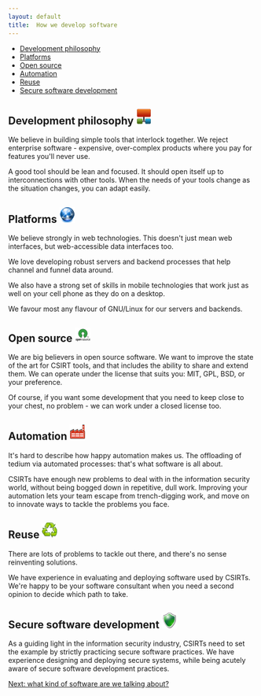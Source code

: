 ```yaml
---
layout: default
title:  How we develop software
---
```


<p class="toc">
    <ul>
        <li><a href="#development_philosophy">Development philosophy</a></li>
        <li><a href="#platforms">Platforms</a></li>
        <li><a href="#open_source">Open source</a></li>
        <li><a href="#automation">Automation</a></li>
        <li><a href="#reuse">Reuse</a></li>
        <li><a href="#secure_software_development">Secure software development</a></li>
    </ul>
</p>

## Development philosophy <img src="/img/head_icons/network.png" />

We believe in building simple tools that interlock together. We reject enterprise software - expensive, over-complex products where you pay for features you'll never use.

A good tool should be lean and focused. It should open itself up to interconnections with other tools. When the needs of your tools change as the situation changes, you can adapt easily.

## Platforms <img src="/img/head_icons/web.png" />

We believe strongly in web technologies. This doesn't just mean web interfaces, but web-accessible data interfaces too. 

We love developing robust servers and backend processes that help channel and funnel data around.

We also have a strong set of skills in mobile technologies that work just as well on your cell phone as they do on a desktop.

We favour most any flavour of GNU/Linux for our servers and backends. 

## Open source <img src="/img/head_icons/open_source.png" />

We are big believers in open source software. We want to improve the state of the art for CSIRT tools, and that includes the ability to share and extend them.  We can operate under the license that suits you: MIT, GPL, BSD, or your preference. 

Of course, if you want some development that you need to keep close to your chest, no problem - we can work under a closed license too.

## Automation <img src="/img/head_icons/industry.png" />

It's hard to describe how happy automation makes us. The offloading of tedium via automated processes: that's what software is all about.

CSIRTs have enough new problems to deal with in the information security world, without being bogged down in repetitive, dull work. Improving your automation lets your team escape from trench-digging work, and move on to innovate ways to tackle the problems you face.

## Reuse <img src="/img/head_icons/reuse.png" />

There are lots of problems to tackle out there, and there's no sense reinventing solutions. 

We have experience in evaluating and deploying software used by CSIRTs. We're happy to be your software consultant when you need a second opinion to decide which path to take.

## Secure software development <img src="/img/head_icons/shield.png" />

As a guiding light in the information security industry, CSIRTs need to set the example by strictly practicing secure software practices.  We have experience designing and deploying secure systems, while being acutely aware of secure software development practices.

<p><a href="/examples">Next: what kind of software are we talking about?</a></p>
